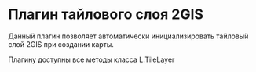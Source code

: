 Плагин тайлового слоя 2GIS
====================================

Данный плагин позволяет автоматически инициализировать тайловый слой 2GIS при создании карты.

Плагину доступны все методы класса L.TileLayer